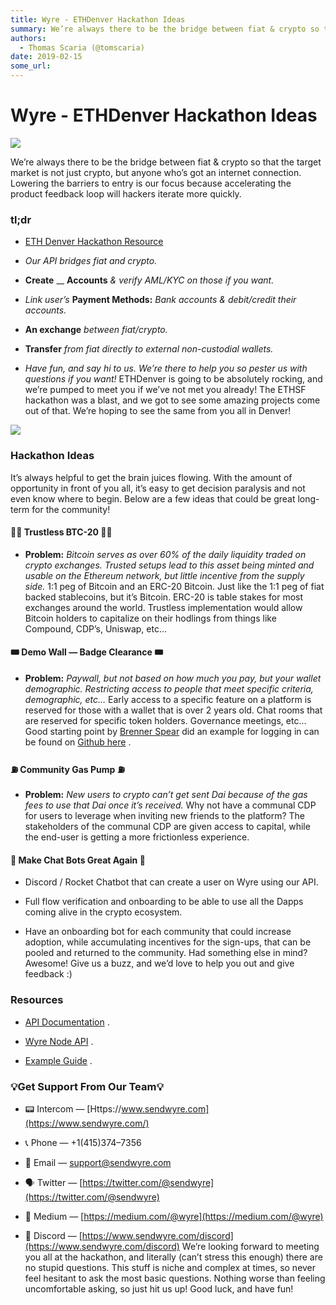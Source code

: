 ```yaml
---
title: Wyre - ETHDenver Hackathon Ideas
summary: We’re always there to be the bridge between fiat & crypto so that the target market is not just crypto, but anyone who’s got an internet connection. Lowering the barriers to entry is our focus because accelerating the product feedback loop will hackers iterate more quickly. tl;dr ETH Denver Hackathon Resource Our API bridges fiat and crypto. Create __ Accounts & verify AML/KYC on those if you want. Link user’s Payment Methods- Bank accounts & debit/credit their accounts. An exchange between fiat
authors:
  - Thomas Scaria (@tomscaria)
date: 2019-02-15
some_url: 
---
```


# Wyre - ETHDenver Hackathon Ideas



![](https://api.kauri.io:443/ipfs/QmT3XSa3BVP6WNFBNqAm4MuGyZEzjyHJMCgrdsb3fZhN1t)

We’re always there to be the bridge between fiat & crypto so that the target market is not just crypto, but anyone who’s got an internet connection. Lowering the barriers to entry is our focus because accelerating the product feedback loop will hackers iterate more quickly.

### tl;dr



 *  [ETH Denver Hackathon Resource](https://github.com/sendwyre/Hackathon-Resource) 

 *  _Our API bridges fiat and crypto._ 

 *  **Create**  __  **Accounts**  _& verify AML/KYC on those if you want._ 

 *  _Link user’s_  **Payment Methods:**  _Bank accounts & debit/credit their accounts._ 

 *  **An exchange**  _between fiat/crypto._ 

 *  **Transfer**  _from fiat directly to external non-custodial wallets._ 

 *  _Have fun, and say hi to us. We’re there to help you so pester us with questions if you want!_ 
ETHDenver is going to be absolutely rocking, and we’re pumped to meet you if we’ve not met you already! The ETHSF hackathon was a blast, and we got to see some amazing projects come out of that. We’re hoping to see the same from you all in Denver!

![](https://api.kauri.io:443/ipfs/QmY7ocHERXEic2mXAGdcBFtJEunPgfeiziTWXv51RXb5x4)


### Hackathon Ideas
It’s always helpful to get the brain juices flowing. With the amount of opportunity in front of you all, it’s easy to get decision paralysis and not even know where to begin. Below are a few ideas that could be great long-term for the community!

#### 👑🌽 Trustless BTC-20 👑🌽



 *  **Problem:**  _Bitcoin serves as over 60% of the daily liquidity traded on crypto exchanges. Trusted setups lead to this asset being minted and usable on the Ethereum network, but little incentive from the supply side._ 
1:1 peg of Bitcoin and an ERC-20 Bitcoin. Just like the 1:1 peg of fiat backed stablecoins, but it’s Bitcoin.
ERC-20 is table stakes for most exchanges around the world.
Trustless implementation would allow Bitcoin holders to capitalize on their hodlings from things like Compound, CDP’s, Uniswap, etc…

#### 🎟 Demo Wall — Badge Clearance 🎟



 *  **Problem:**  _Paywall, but not based on how much you pay, but your wallet demographic. Restricting access to people that meet specific criteria, demographic, etc…_ 
Early access to a specific feature on a platform is reserved for those with a wallet that is over 2 years old.
Chat rooms that are reserved for specific token holders. Governance meetings, etc…
Good starting point by 
[Brenner Spear](https://medium.com/@BrennerSpear)
 did an example for logging in can be found on 
[Github here](https://github.com/BrennerSpear/CryptoProof)
 .

#### ⛽️ Community Gas Pump ⛽️



 *  **Problem:**  _New users to crypto can’t get sent Dai because of the gas fees to use that Dai once it’s received._ 
Why not have a communal CDP for users to leverage when inviting new friends to the platform? The stakeholders of the communal CDP are given access to capital, while the end-user is getting a more frictionless experience.

#### 🤖 Make Chat Bots Great Again 🤖



 * Discord / Rocket Chatbot that can create a user on Wyre using our API.

 * Full flow verification and onboarding to be able to use all the Dapps coming alive in the crypto ecosystem.

 * Have an onboarding bot for each community that could increase adoption, while accumulating incentives for the sign-ups, that can be pooled and returned to the community.
Had something else in mind? Awesome! Give us a buzz, and we’d love to help you out and give feedback :)

### Resources



 *  [API Documentation](https://beta-docs.sendwyre.com/) .

 *  [Wyre Node API](https://www.npmjs.com/package/@wyre/api#masquerading-api) .

 *  [Example Guide](https://github.com/sendwyre/Hackathon-Resource/blob/master/README.md#-hackathon-example---fiat-onoff-ramps-) .

### 💡Get Support From Our Team💡



 * 📟 Intercom — [Https://www.sendwyre.com](https://www.sendwyre.com/) 

 * 📞 Phone — +1(415)374–7356

 * 📩 Email — [support@sendwyre.com](mailto:support@sendwyre.com) 

 * 🗣 Twitter — [https://twitter.com/@sendwyre](https://twitter.com/@sendwyre) 

 * 📝 Medium — [https://medium.com/@wyre](https://medium.com/@wyre) 

 * 💬 Discord — [https://www.sendwyre.com/discord](https://www.sendwyre.com/discord) 
We’re looking forward to meeting you all at the hackathon, and literally (can’t stress this enough) there are no stupid questions. This stuff is niche and complex at times, so never feel hesitant to ask the most basic questions. Nothing worse than feeling uncomfortable asking, so just hit us up!
Good luck, and have fun!
